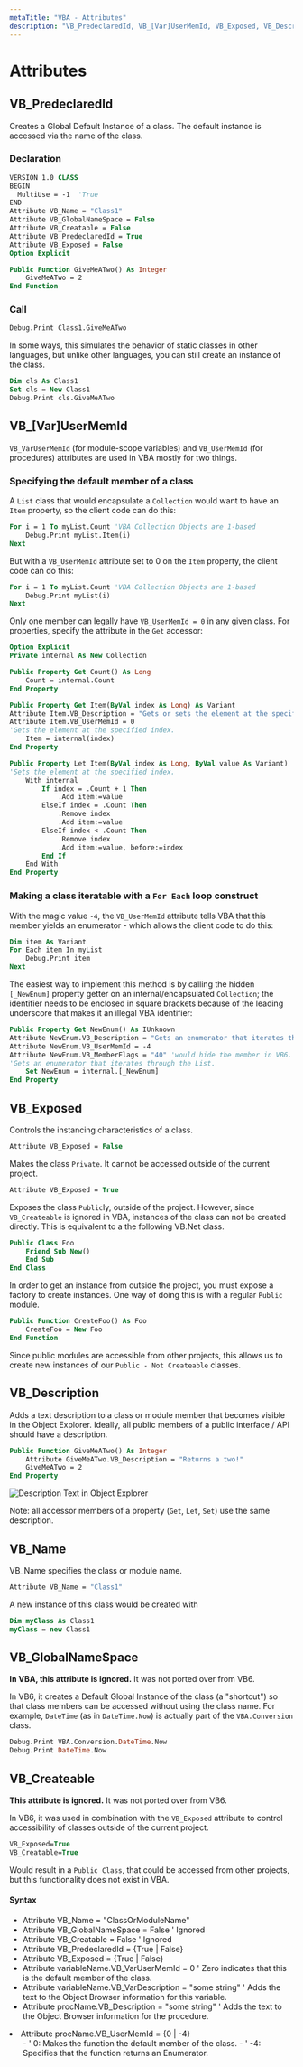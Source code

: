 ```yaml
---
metaTitle: "VBA - Attributes"
description: "VB_PredeclaredId, VB_[Var]UserMemId, VB_Exposed, VB_Description, VB_Name, VB_GlobalNameSpace, VB_Createable"
---
```


# Attributes



## VB_PredeclaredId


Creates a Global Default Instance of a class. The default instance is accessed via the name of the class.

### Declaration

```vb
VERSION 1.0 CLASS
BEGIN
  MultiUse = -1  'True
END
Attribute VB_Name = "Class1"
Attribute VB_GlobalNameSpace = False
Attribute VB_Creatable = False
Attribute VB_PredeclaredId = True
Attribute VB_Exposed = False
Option Explicit

Public Function GiveMeATwo() As Integer
    GiveMeATwo = 2
End Function

```

### Call

```vb
Debug.Print Class1.GiveMeATwo

```

In some ways, this simulates the behavior of static classes in other languages, but unlike other languages, you can still create an instance of the class.

```vb
Dim cls As Class1
Set cls = New Class1
Debug.Print cls.GiveMeATwo

```



## VB_[Var]UserMemId


`VB_VarUserMemId` (for module-scope variables) and `VB_UserMemId` (for procedures) attributes are used in VBA mostly for two things.

### Specifying the default member of a class

A `List` class that would encapsulate a `Collection` would want to have an `Item` property, so the client code can do this:

```vb
For i = 1 To myList.Count 'VBA Collection Objects are 1-based
    Debug.Print myList.Item(i)
Next

```

But with a `VB_UserMemId` attribute set to 0 on the `Item` property, the client code can do this:

```vb
For i = 1 To myList.Count 'VBA Collection Objects are 1-based
    Debug.Print myList(i)
Next

```

Only one member can legally have `VB_UserMemId = 0` in any given class. For properties, specify the attribute in the `Get` accessor:

```vb
Option Explicit
Private internal As New Collection

Public Property Get Count() As Long
    Count = internal.Count
End Property

Public Property Get Item(ByVal index As Long) As Variant
Attribute Item.VB_Description = "Gets or sets the element at the specified index."
Attribute Item.VB_UserMemId = 0
'Gets the element at the specified index.
    Item = internal(index)    
End Property

Public Property Let Item(ByVal index As Long, ByVal value As Variant)
'Sets the element at the specified index.    
    With internal
        If index = .Count + 1 Then
            .Add item:=value
        ElseIf index = .Count Then
            .Remove index
            .Add item:=value
        ElseIf index < .Count Then
            .Remove index
            .Add item:=value, before:=index
        End If
    End With
End Property

```

### Making a class iteratable with a `For Each` loop construct

With the magic value `-4`, the `VB_UserMemId` attribute tells VBA that this member yields an enumerator - which allows the client code to do this:

```vb
Dim item As Variant
For Each item In myList
    Debug.Print item
Next

```

The easiest way to implement this method is by calling the hidden `[_NewEnum]` property getter on an internal/encapsulated `Collection`; the identifier needs to be enclosed in square brackets because of the leading underscore that makes it an illegal VBA identifier:

```vb
Public Property Get NewEnum() As IUnknown
Attribute NewEnum.VB_Description = "Gets an enumerator that iterates through the List."
Attribute NewEnum.VB_UserMemId = -4
Attribute NewEnum.VB_MemberFlags = "40" 'would hide the member in VB6. not supported in VBA.
'Gets an enumerator that iterates through the List.
    Set NewEnum = internal.[_NewEnum]    
End Property

```



## VB_Exposed


Controls the instancing characteristics of a class.

```vb
Attribute VB_Exposed = False

```

Makes the class `Private`. It cannot be accessed outside of the current project.

```vb
Attribute VB_Exposed = True

```

Exposes the class `Public`ly, outside of the project. However, since `VB_Createable` is ignored in VBA, instances of the class can not be created directly. This is equivalent to a the following VB.Net class.

```vb
Public Class Foo
    Friend Sub New()
    End Sub
End Class    

```

In order to get an instance from outside the project, you must expose a factory to create instances. One way of doing this is with a regular `Public` module.

```vb
Public Function CreateFoo() As Foo
    CreateFoo = New Foo
End Function

```

Since public modules are accessible from other projects, this allows us to create new instances of our `Public - Not Createable` classes.



## VB_Description


Adds a text description to a class or module member that becomes visible in the Object Explorer. Ideally, all public members of a public interface / API should have a description.

```vb
Public Function GiveMeATwo() As Integer
    Attribute GiveMeATwo.VB_Description = "Returns a two!"        
    GiveMeATwo = 2
End Property

```

<img src="http://i.stack.imgur.com/VbxOf.png" alt="Description Text in Object Explorer" />

Note: all accessor members of a property (`Get`, `Let`, `Set`) use the same description.



## VB_Name


VB_Name specifies the class or module name.

```vb
Attribute VB_Name = "Class1"

```

A new instance of this class would be created with

```vb
Dim myClass As Class1
myClass = new Class1

```



## VB_GlobalNameSpace


**In VBA, this attribute is ignored.** It was not ported over from VB6.

In VB6, it creates a Default Global Instance of the class (a "shortcut") so that class members can be accessed without using the class name. For example, `DateTime` (as in `DateTime.Now`) is actually part of the `VBA.Conversion` class.

```vb
Debug.Print VBA.Conversion.DateTime.Now
Debug.Print DateTime.Now

```



## VB_Createable


**This attribute is ignored.** It was not ported over from VB6.

In VB6, it was used in combination with the `VB_Exposed` attribute to control accessibility of classes outside of the current project.

```vb
VB_Exposed=True 
VB_Creatable=True

```

Would result in a `Public Class`, that could be accessed from other projects, but this functionality does not exist in VBA.



#### Syntax


- Attribute VB_Name = "ClassOrModuleName"
- Attribute VB_GlobalNameSpace = False ' Ignored
- Attribute VB_Creatable = False ' Ignored
- Attribute VB_PredeclaredId = {True | False}
- Attribute VB_Exposed = {True | False}
- Attribute variableName.VB_VarUserMemId = 0 ' Zero indicates that this is the default member of the class.
- Attribute variableName.VB_VarDescription = "some string" ' Adds the text to the Object Browser information for this variable.
- Attribute procName.VB_Description = "some string" ' Adds the text to the Object Browser information for the procedure.
<li>Attribute procName.VB_UserMemId = {0 | -4}
<ul>
- '  0: Makes the function the default member of the class.
- ' -4: Specifies that the function returns an Enumerator.

